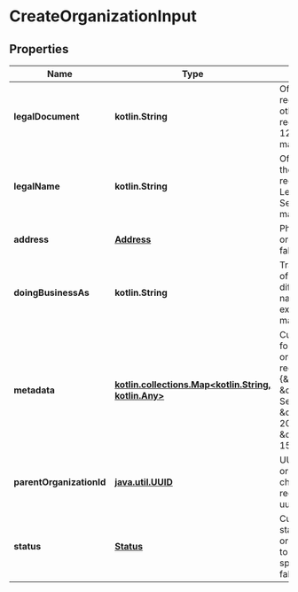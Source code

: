 
# CreateOrganizationInput

## Properties
| Name | Type | Description | Notes |
| ------------ | ------------- | ------------- | ------------- |
| **legalDocument** | **kotlin.String** | Official tax ID, company registration number, or other legal identification required: true example: 123456789012345 maxLength: 256 |  |
| **legalName** | **kotlin.String** | Official legal name of the organization required: true example: Lerian Financial Services Ltd. maxLength: 256 |  |
| **address** | [**Address**](Address.md) | Physical address of the organization required: false |  [optional] |
| **doingBusinessAs** | **kotlin.String** | Trading or brand name of the organization, if different from legal name required: false example: Lerian FS maxLength: 256 |  [optional] |
| **metadata** | [**kotlin.collections.Map&lt;kotlin.String, kotlin.Any&gt;**](kotlin.Any.md) | Custom key-value pairs for extending the organization information required: false example: {\&quot;industry\&quot;: \&quot;Financial Services\&quot;, \&quot;founded\&quot;: 2020, \&quot;employees\&quot;: 150} |  [optional] |
| **parentOrganizationId** | [**java.util.UUID**](java.util.UUID.md) | UUID of the parent organization if this is a child organization required: false format: uuid |  [optional] |
| **status** | [**Status**](Status.md) | Current operating status of the organization (defaults to ACTIVE if not specified) required: false |  [optional] |



